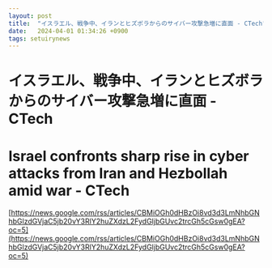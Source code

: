```yaml
---
layout: post
title:  "イスラエル、戦争中、イランとヒズボラからのサイバー攻撃急増に直面 - CTech"
date:   2024-04-01 01:34:26 +0900
tags: setuirynews 
---
```


# イスラエル、戦争中、イランとヒズボラからのサイバー攻撃急増に直面 - CTech



# Israel confronts sharp rise in cyber attacks from Iran and Hezbollah amid war - CTech

[https://news.google.com/rss/articles/CBMiOGh0dHBzOi8vd3d3LmNhbGNhbGlzdGVjaC5jb20vY3RlY2huZXdzL2FydGljbGUvc2trcGh5cGsw0gEA?oc=5](https://news.google.com/rss/articles/CBMiOGh0dHBzOi8vd3d3LmNhbGNhbGlzdGVjaC5jb20vY3RlY2huZXdzL2FydGljbGUvc2trcGh5cGsw0gEA?oc=5)

